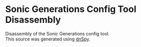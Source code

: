 # Sonic Generations Config Tool Disassembly
Disassembly of the Sonic Generations config tool. \
This source was generated using [dnSpy](https://github.com/0xd4d/dnSpy).
